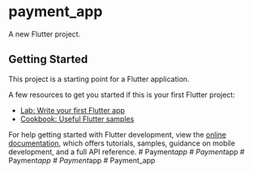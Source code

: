 # payment_app

A new Flutter project.

## Getting Started

This project is a starting point for a Flutter application.

A few resources to get you started if this is your first Flutter project:

- [Lab: Write your first Flutter app](https://docs.flutter.dev/get-started/codelab)
- [Cookbook: Useful Flutter samples](https://docs.flutter.dev/cookbook)

For help getting started with Flutter development, view the
[online documentation](https://docs.flutter.dev/), which offers tutorials,
samples, guidance on mobile development, and a full API reference.
#   P a y m e n t _ a p p  
 #   P a y m e n t _ a p p  
 #   P a y m e n t _ a p p  
 #   P a y m e n t _ a p p  
 #   P a y m e n t _ a p p  
 